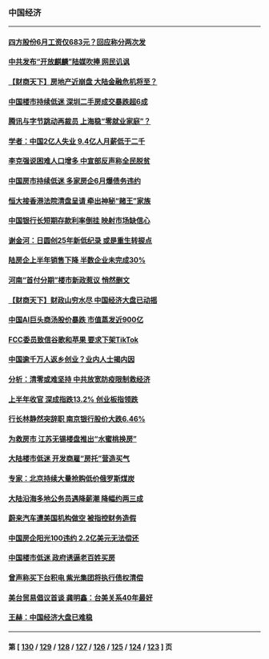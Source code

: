 ### 中国经济
---
#### [四方股份6月工资仅683元？回应称分两次发](../../pages/ncid283/n13772458.md) 
#### [中共发布“开放麒麟”陆媒吹捧 网民讥讽](../../pages/ncid283/n13772308.md) 
#### [【财商天下】房地产近崩盘 大陆金融危机将至？](../../pages/ncid283/n13771665.md) 
#### [中国楼市持续低迷 深圳二手房成交暴跌超6成](../../pages/ncid283/n13771693.md) 
#### [腾讯与字节跳动再裁员 上海稳“零就业家庭”？](../../pages/ncid283/n13771622.md) 
#### [学者：中国2亿人失业 9.4亿人月薪低于二千](../../pages/ncid283/n13771649.md) 
#### [李克强说困难人口增多 中宣部反声称全民脱贫](../../pages/ncid283/n13771627.md) 
#### [中国房市持续低迷 多家房企6月爆债务违约](../../pages/ncid283/n13771623.md) 
#### [恒大接香港法院清盘呈请 牵出神秘“赌王”家族](../../pages/ncid283/n13771611.md) 
#### [中国银行长短期存款利率倒挂 映射市场缺信心](../../pages/ncid283/n13771597.md) 
#### [谢金河：日圆创25年新低纪录 或是重生转捩点](../../pages/ncid283/n13771519.md) 
#### [陆房企上半年销售下降 半数企业未完成30%](../../pages/ncid283/n13771379.md) 
#### [河南“首付分期”楼市新政惹议 悄然删文](../../pages/ncid283/n13771259.md) 
#### [【财商天下】财政山穷水尽 中国经济大盘已动摇](../../pages/ncid283/n13770956.md) 
#### [中国AI巨头商汤股价暴跌 市值蒸发近900亿](../../pages/ncid283/n13770976.md) 
#### [FCC委员致信谷歌和苹果 要求下架TikTok](../../pages/ncid283/n13770963.md) 
#### [中国逾千万人返乡创业？业内人士揭内因](../../pages/ncid283/n13770780.md) 
#### [分析：清零或难坚持 中共放宽防疫限制救经济](../../pages/ncid283/n13770641.md) 
#### [上半年收官 深成指跌13.2% 创业板指领跌](../../pages/ncid283/n13770651.md) 
#### [行长林静然突辞职 南京银行股价大跌6.46%](../../pages/ncid283/n13770633.md) 
#### [为救房市 江苏无锡楼盘推出“水蜜桃换房”](../../pages/ncid283/n13770456.md) 
#### [大陆楼市低迷 开发商雇“房托”营造买气](../../pages/ncid283/n13770494.md) 
#### [专家：北京持续大量抢购低价俄罗斯煤炭](../../pages/ncid283/n13770387.md) 
#### [大陆沿海多地公务员遇降薪潮 降幅约两三成](../../pages/ncid283/n13770359.md) 
#### [蔚来汽车遭美国机构做空 被指控财务造假](../../pages/ncid283/n13770180.md) 
#### [中国房企阳光100违约 2.2亿美元无法偿还](../../pages/ncid283/n13770237.md) 
#### [中国楼市低迷 政府诱逼老百姓买房](../../pages/ncid283/n13770086.md) 
#### [曾声称买下台积电 紫光集团将执行债权清偿](../../pages/ncid283/n13769819.md) 
#### [美台贸易倡议首谈 龚明鑫：台美关系40年最好](../../pages/ncid283/n13769663.md) 
#### [王赫：中国经济大盘已难稳](../../pages/ncid283/n13769665.md) 

---
#### 第 [ [130](./130.md) / [129](./129.md) / [128](./128.md) / [127](./127.md) / [126](./126.md) / [125](./125.md) / [124](./124.md) / [123](./123.md) ] 页
